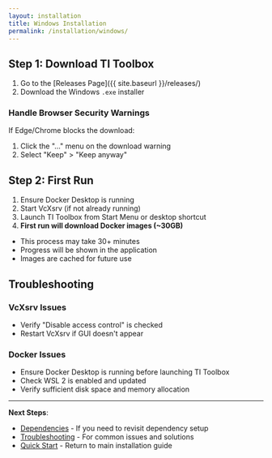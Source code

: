 ```yaml
---
layout: installation
title: Windows Installation
permalink: /installation/windows/
---
```


## Step 1: Download TI Toolbox

1. Go to the [Releases Page]({{ site.baseurl }}/releases/)
2. Download the Windows `.exe` installer

### Handle Browser Security Warnings
If Edge/Chrome blocks the download:
1. Click the "..." menu on the download warning
2. Select "Keep" > "Keep anyway"

## Step 2: First Run

1. Ensure Docker Desktop is running
2. Start VcXsrv (if not already running)
3. Launch TI Toolbox from Start Menu or desktop shortcut
4. **First run will download Docker images (~30GB)**
- This process may take 30+ minutes
- Progress will be shown in the application
- Images are cached for future use

## Troubleshooting

### VcXsrv Issues
- Verify "Disable access control" is checked
- Restart VcXsrv if GUI doesn't appear

### Docker Issues
- Ensure Docker Desktop is running before launching TI Toolbox
- Check WSL 2 is enabled and updated
- Verify sufficient disk space and memory allocation

---

**Next Steps**: 
- [Dependencies](../dependencies/) - If you need to revisit dependency setup
- [Troubleshooting](../troubleshooting/) - For common issues and solutions
- [Quick Start](../) - Return to main installation guide 